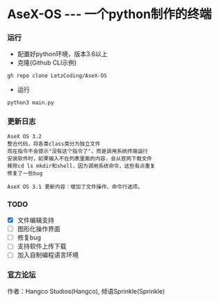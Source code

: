 # AseX-OS --- 一个python制作的终端
### 运行
- 配置好python环境，版本3.6以上
- 克隆(Github CLI示例)
```
gh repo clone LetzCoding/AseX-OS
```
- 运行
```
python3 main.py
```
### 更新日志
```
AseX OS 3.2
整合代码，将各类class类分为独立文件
现在指令不会提示"没有这个指令了"，而是调用系统终端运行
安装软件时，如果输入不在列表里面的内容，会从官网下载文件
移除cd ls mkdir和shell，因为调用系统命令，这些有点重复
修复了一些bug
```
```
AseX OS 3.1 更新内容：增加了文件操作、命令行选项。
```
### TODO
- [x] 文件编辑支持
- [ ] 图形化操作界面
- [ ] 修复bug
- [ ] 支持软件上传下载
- [ ] 加入自制编程语言环境
### [官方论坛](https://github.com/LetzCoding/AseX-OS/discussions)
作者：Hangco Studios(Hangco), 倾语Sprinkle(Sprinkle)
